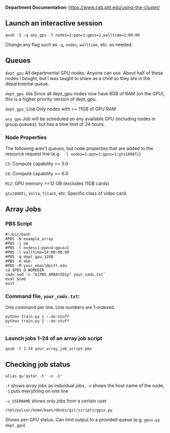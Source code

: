 **Department Documentation:** https://www.csb.pitt.edu/using-the-cluster/

## Launch an interactive session
`qsub -I -q any_gpu -l nodes=1:ppn=1:gpus=1,walltime=1:00:00`

Change any flag such as `-q`, `nodes`, `walltime`, etc. as needed.

## Queues 

`dept_gpu` All departmental GPU nodes.  Anyone can use.  About half of these nodes I bought, but I was taught to share as a child so they are in the departmental queue.

`dept_gpu_8GB`  Since all dept_gpu nodes now have 8GB of RAM (on the GPU), this is a higher priority version of dept_gpu.  

`dept_gpu_12GB`  Only nodes with >= 11GB of GPU RAM

`any_gpu`  Job will be scheduled on any available GPU (including nodes in group queues), but has a time limit of 24 hours.

### Node Properties

The following aren't queues, but node properties that are added to the resource request line (e.g. ` -l nodes=1:ppn=1:gpus=1:gtx1080Ti`)

`C5`: Compute capability >= 5.0

`C6`: Compute capability >= 6.0

`M12`: GPU memory >=12 GB (excludes 11GB cards)

`gtx1080Ti`, `Volta`, `TitanV`, etc: Specific class of video card.

## Array Jobs
### PBS Script
```
#!/bin/bash
#PBS -N example_array
#PBS -j oe
#PBS -l nodes=1:ppn=4:gpus=1
#PBS -l walltime=14:00:00:00
#PBS -q dept_gpu_12GB
#PBS -m abe
#PBS -M your_email@pitt.edu
cd $PBS_O_WORKDIR
cmd=`sed -n "${PBS_ARRAYID}p" your_cmds.txt`
eval $cmd
exit
```
### Command file, `your_cmds.txt`:
One command per line. Line numbers are 1-indexed.
```
python train.py 1 --do-stuff
python train.py 2 --do-stuff
...
```

### Launch jobs 1-24 of an array job script

`qsub -t 1-24 your_array_job_script.pbs`

## Checking job status
```
alias q='qstat -t  -n -1'
```
`-t` shows array jobs as individual jobs, `-n` shows the host name of the node, `-1` puts everything on one line

`-u USERNAME` shows only jobs from a certain user

```
/net/pulsar/home/koes/dkoes/git/scripts/gpus.py
```
Shows per-GPU status.  Can limit output to a provided queue (e.g. `gpus.py dept_gpu`)